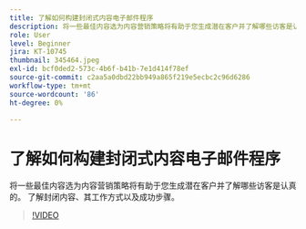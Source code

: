 ```yaml
---
title: 了解如何构建封闭式内容电子邮件程序
description: 将一些最佳内容选为内容营销策略将有助于您生成潜在客户并了解哪些访客是认真的。 了解gated...（请用60到160个字符描述）
role: User
level: Beginner
jira: KT-10745
thumbnail: 345464.jpeg
exl-id: bcf0ded2-573c-4b6f-b41b-7e1d414f78ef
source-git-commit: c2aa5a0dbd22bb949a865f219e5ecbc2c96d6286
workflow-type: tm+mt
source-wordcount: '86'
ht-degree: 0%

---
```


# 了解如何构建封闭式内容电子邮件程序

将一些最佳内容选为内容营销策略将有助于您生成潜在客户并了解哪些访客是认真的。 了解封闭内容、其工作方式以及成功步骤。

>[!VIDEO](https://video.tv.adobe.com/v/345464/?quality=12&learn=on)
